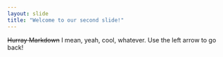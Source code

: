 ```yaml
---
layout: slide
title: "Welcome to our second slide!"
---
```

~~Hurray Markdown~~ I mean, yeah, cool, whatever.
Use the left arrow to go back!
